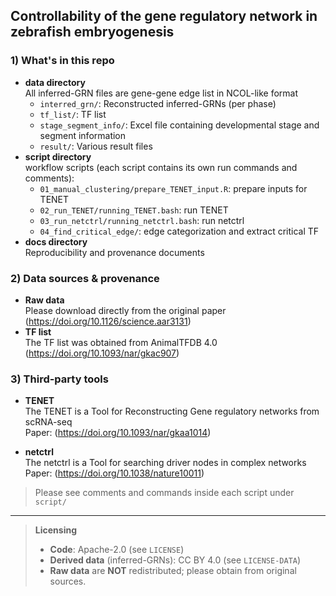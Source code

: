 ## Controllability of the gene regulatory network in zebrafish embryogenesis 

### 1) What's in this repo
- **data directory**  
	All inferred-GRN files are gene-gene edge list in NCOL-like format  
	- `interred_grn/`: Reconstructed inferred-GRNs (per phase)  
	- `tf_list/`: TF list  
	- `stage_segment_info/`: Excel file containing developmental stage and segment information    
	- `result/`: Various result files
- **script directory**  
	workflow scripts (each script contains its own run commands and comments):  
	- `01_manual_clustering/prepare_TENET_input.R`: prepare inputs for TENET  
	- `02_run_TENET/running_TENET.bash`: run TENET  
	- `03_run_netctrl/running_netctrl.bash`: run netctrl  
	- `04_find_critical_edge/`: edge categorization and extract critical TF  
- **docs directory**  
	Reproducibility and provenance documents  

### 2) Data sources & provenance
- **Raw data**  
	Please download directly from the original paper (https://doi.org/10.1126/science.aar3131)
- **TF list**  
	The TF list was obtained from AnimalTFDB 4.0 (https://doi.org/10.1093/nar/gkac907)

### 3) Third-party tools
- **TENET**  
	The TENET is a Tool for Reconstructing Gene regulatory networks from scRNA-seq   
	Paper: (https://doi.org/10.1093/nar/gkaa1014)
	
- **netctrl**  
	The netctrl is a Tool for searching driver nodes in complex networks   
	Paper: (https://doi.org/10.1038/nature10011)

> Please see comments and commands inside each script under `script/`

---

> **Licensing**  
> - **Code**: Apache-2.0 (see `LICENSE`)  
> - **Derived data** (inferred-GRNs): CC BY 4.0 (see `LICENSE-DATA`)  
> - **Raw data** are **NOT** redistributed; please obtain from original sources.

